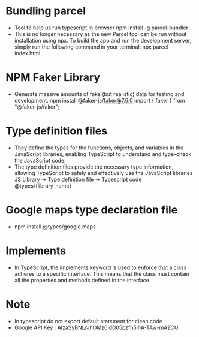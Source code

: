 # Bundling parcel

- Tool to help us run typescript in browser
  npm install -g parcel-bundler
- This is no longer necessary as the new Parcel tool can be run without installation using npx.
  To build the app and run the development server, simply run the following command in your terminal:
  npx parcel index.html

# NPM Faker Library

- Generate massive amounts of fake (but realistic) data for testing and development.
  npm install @faker-js/faker@7.6.0
  import { faker } from "@faker-js/faker";

# Type definition files

- They define the types for the functions, objects, and variables in the JavaScript libraries, enabling TypeScript to understand and type-check the JavaScript code.
- The type definition files provide the necessary type information, allowing TypeScript to safely and
  effectively use the JavaScript libraries
  JS Library -> Type definition file -> Typescript code
  @types/{library_name}

# Google maps type declaration file

- npm install @types/google.maps

# Implements

- In TypeScript, the implements keyword is used to enforce that a class adheres to a specific interface.
  This means that the class must contain all the properties and methods defined in the interface.

# Note

- In typescript do not export default statement for clean code
- Google API Key : AIzaSyBNLrJhOMz6idD05pzfn5lhA-TAw-mAZCU
